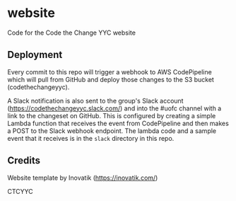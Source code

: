 # website

Code for the Code the Change YYC website

## Deployment

Every commit to this repo will trigger a webhook to AWS CodePipeline which will pull from GitHub and deploy those changes to the S3 bucket (codethechangeyyc).

A Slack notification is also sent to the group's Slack account (https://codethechangeyyc.slack.com/) and into the #uofc channel with a link to the changeset on GitHub.  This is configured by creating a simple Lambda function that receives the event from CodePipeline and then makes a POST to the Slack webhook endpoint.  The lambda code and a sample event that it receives is in the `slack` directory in this repo.

## Credits

Website template by  Inovatik (https://inovatik.com/)

CTCYYC
